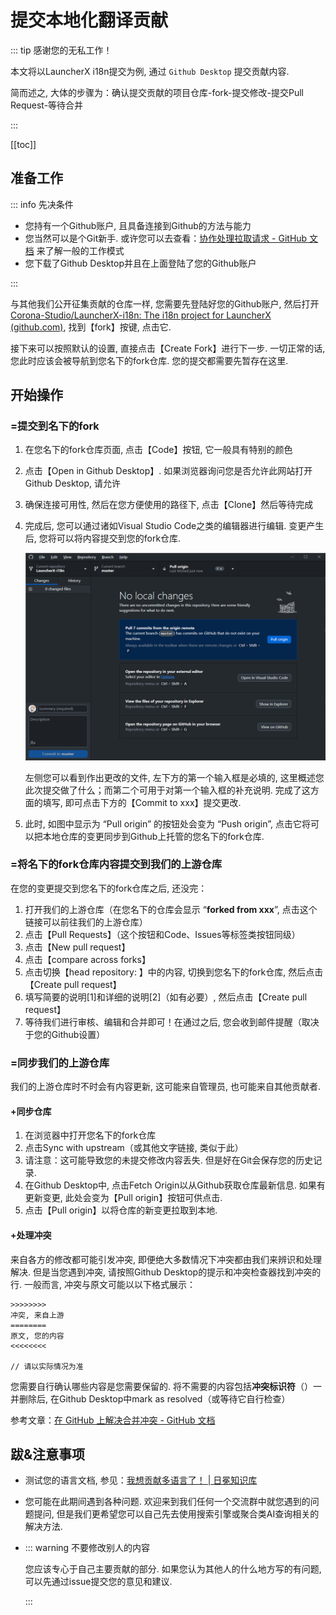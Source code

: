 # 提交本地化翻译贡献

::: tip 感谢您的无私工作！

本文将以LauncherX i18n提交为例, 通过 `Github Desktop` 提交贡献内容. 

简而述之, 大体的步骤为：确认提交贡献的项目仓库-fork-提交修改-提交Pull Request-等待合并

:::

[[toc]]

## 准备工作

::: info 先决条件

- 您持有一个Github账户,  且具备连接到Github的方法与能力
- 您当然可以是个Git新手. 或许您可以去查看：[协作处理拉取请求 - GitHub 文档](https://docs.github.com/zh/pull-requests/collaborating-with-pull-requests) 来了解一般的工作模式
- 您下载了Github Desktop并且在上面登陆了您的Github账户

:::

与其他我们公开征集贡献的仓库一样, 您需要先登陆好您的Github账户, 然后打开[Corona-Studio/LauncherX-i18n: The i18n project for LauncherX (github.com)](https://github.com/Corona-Studio/LauncherX-i18n), 找到【fork】按键, 点击它. 

接下来可以按照默认的设置, 直接点击【Create Fork】进行下一步. 一切正常的话, 您此时应该会被导航到您名下的fork仓库. 您的提交都需要先暂存在这里. 

## 开始操作

### =提交到名下的fork

1. 在您名下的fork仓库页面, 点击【Code】按钮, 它一般具有特别的颜色

2. 点击【Open in Github Desktop】. 如果浏览器询问您是否允许此网站打开Github Desktop, 请允许

3. 确保连接可用性, 然后在您方便使用的路径下, 点击【Clone】然后等待完成

4. 完成后, 您可以通过诸如Visual Studio Code之类的编辑器进行编辑. 变更产生后, 您将可以将内容提交到您的fork仓库. 

   ![githubDesktopUI](/img/general/misc/ghdesktop-example-ui.png)

   左侧您可以看到作出更改的文件, 左下方的第一个输入框是必填的, 这里概述您此次提交做了什么；而第二个可用于对第一个输入框的补充说明. 完成了这方面的填写, 即可点击下方的【Commit to xxx】提交更改. 

5. 此时, 如图中显示为 “Pull origin” 的按钮处会变为 “Push origin”, 点击它将可以把本地仓库的变更同步到Github上托管的您名下的fork仓库. 

### =将名下的fork仓库内容提交到我们的上游仓库

在您的变更提交到您名下的fork仓库之后, 还没完：

1. 打开我们的上游仓库（在您名下的仓库会显示 “**forked from xxx**”, 点击这个链接可以前往我们的上游仓库）
2. 点击【Pull Requests】（这个按钮和Code、Issues等标签类按钮同级）
3. 点击【New pull request】
4. 点击【compare across forks】
5. 点击切换【head repository: 】中的内容, 切换到您名下的fork仓库, 然后点击【Create pull request】
6. 填写简要的说明[1]和详细的说明[2]（如有必要）, 然后点击【Create pull request】
7. 等待我们进行审核、编辑和合并即可！在通过之后, 您会收到邮件提醒（取决于您的Github设置）

### =同步我们的上游仓库

我们的上游仓库时不时会有内容更新, 这可能来自管理员, 也可能来自其他贡献者. 

#### +同步仓库

1. 在浏览器中打开您名下的fork仓库
2. 点击Sync with upstream（或其他文字链接, 类似于此）
3. 请注意：这可能导致您的未提交修改内容丢失. 但是好在Git会保存您的历史记录. 
4. 在Github Desktop中, 点击Fetch Origin以从Github获取仓库最新信息. 如果有更新变更, 此处会变为【Pull origin】按钮可供点击. 
5. 点击【Pull origin】以将仓库的新变更拉取到本地. 

#### +处理冲突

来自各方的修改都可能引发冲突, 即便绝大多数情况下冲突都由我们来辨识和处理解决. 但是当您遇到冲突, 请按照Github Desktop的提示和冲突检查器找到冲突的行. 一般而言, 冲突与原文可能以以下格式展示：

```text
>>>>>>>> 
冲突, 来自上游
========
原文, 您的内容
<<<<<<<<

// 请以实际情况为准
```

您需要自行确认哪些内容是您需要保留的. 将不需要的内容包括**冲突标识符**（）一并删除后, 在Github Desktop中mark as resolved（或等待它自行检查）

参考文章：[在 GitHub 上解决合并冲突 - GitHub 文档](https://docs.github.com/zh/pull-requests/collaborating-with-pull-requests/addressing-merge-conflicts/resolving-a-merge-conflict-on-github)



## 跋&注意事项

- 测试您的语言文档, 参见：[我想贡献多语言了！ | 日冕知识库](/zhCN/lxguide/features/tricks/debug-lang-file)
- 您可能在此期间遇到各种问题. 欢迎来到我们任何一个交流群中就您遇到的问题提问, 但是我们更希望您可以自己先去使用搜索引擎或聚合类AI查询相关的解决方法. 

- ::: warning 不要修改别人的内容

  您应该专心于自己主要贡献的部分. 如果您认为其他人的什么地方写的有问题, 可以先通过issue提交您的意见和建议. 

  :::